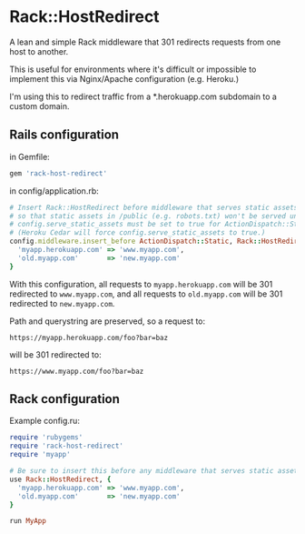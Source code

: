 Rack::HostRedirect
==================

A lean and simple Rack middleware that 301 redirects requests from one host to another.

This is useful for environments where it's difficult or impossible to implement this via Nginx/Apache configuration (e.g. Heroku.)

I'm using this to redirect traffic from a *.herokuapp.com subdomain to a custom domain.


Rails configuration
-------------------

in Gemfile:

```ruby
gem 'rack-host-redirect'
```

in config/application.rb:

```ruby
# Insert Rack::HostRedirect before middleware that serves static assets,
# so that static assets in /public (e.g. robots.txt) won't be served under an obsolete host.
# config.serve_static_assets must be set to true for ActionDispatch::Static to be present
# (Heroku Cedar will force config.serve_static_assets to true.)
config.middleware.insert_before ActionDispatch::Static, Rack::HostRedirect, {
  'myapp.herokuapp.com' => 'www.myapp.com',
  'old.myapp.com'       => 'new.myapp.com'
}
```

With this configuration, all requests to ```myapp.herokuapp.com``` will be 301 redirected to ```www.myapp.com```, and all requests to ```old.myapp.com``` will be 301 redirected to ```new.myapp.com```.

Path and querystring are preserved, so a request to:

    https://myapp.herokuapp.com/foo?bar=baz

will be 301 redirected to:

    https://www.myapp.com/foo?bar=baz


Rack configuration
------------------

Example config.ru:

```ruby
require 'rubygems'
require 'rack-host-redirect'
require 'myapp'

# Be sure to insert this before any middleware that serves static assets
use Rack::HostRedirect, {
  'myapp.herokuapp.com' => 'www.myapp.com',
  'old.myapp.com'       => 'new.myapp.com'
}

run MyApp
```
